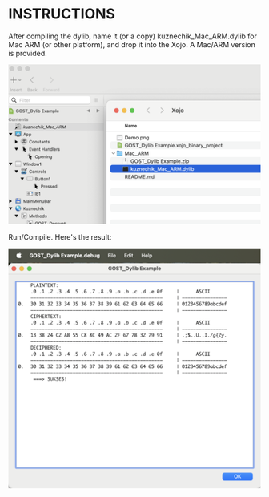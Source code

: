 # INSTRUCTIONS

After compiling the dylib, name it (or a copy) kuznechik_Mac_ARM.dylib for Mac ARM (or other platform), and drop it into the Xojo. A Mac/ARM version is provided.

![Location](Location.png)

Run/Compile. Here's the result:

![Demo](Demo.png)